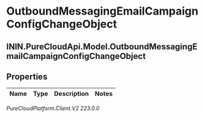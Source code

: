 # OutboundMessagingEmailCampaignConfigChangeObject

## ININ.PureCloudApi.Model.OutboundMessagingEmailCampaignConfigChangeObject

## Properties

|Name | Type | Description | Notes|
|------------ | ------------- | ------------- | -------------|



_PureCloudPlatform.Client.V2 223.0.0_

